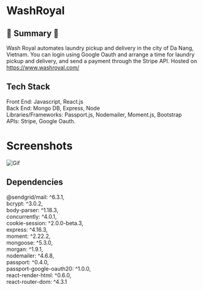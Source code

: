 # WashRoyal

## :round_pushpin: Summary :round_pushpin:

Wash Royal automates laundry pickup and delivery in the city of Da Nang, Vietnam. You can login using Google Oauth and arrange a time for laundry pickup and delivery, and send a payment through the Stripe API. Hosted on https://www.washroyal.com/

## Tech Stack

Front End: Javascript, React.js <br/>
Back End: Mongo DB, Express, Node <br />
Libraries/Frameworks: Passport.js, Nodemailer, Moment.js, Bootstrap <br />
APIs: Stripe, Google Oauth.

# Screenshots

![Gif](/client/public/pictures/washroyal-demo.gif)

## Dependencies

@sendgrid/mail: ^6.3.1,<br/>
bcrypt: ^3.0.2,<br/>
body-parser: ^1.18.3,<br/>
concurrently: ^4.0.1,<br/>
cookie-session: ^2.0.0-beta.3,<br/>
express: ^4.16.3,<br/>
moment: ^2.22.2,<br/>
mongoose: ^5.3.0,<br/>
morgan: ^1.9.1,<br/>
nodemailer: ^4.6.8,<br/>
passport: ^0.4.0,<br/>
passport-google-oauth20: ^1.0.0,<br/>
react-render-html: ^0.6.0,<br/>
react-router-dom: ^4.3.1<br/>
